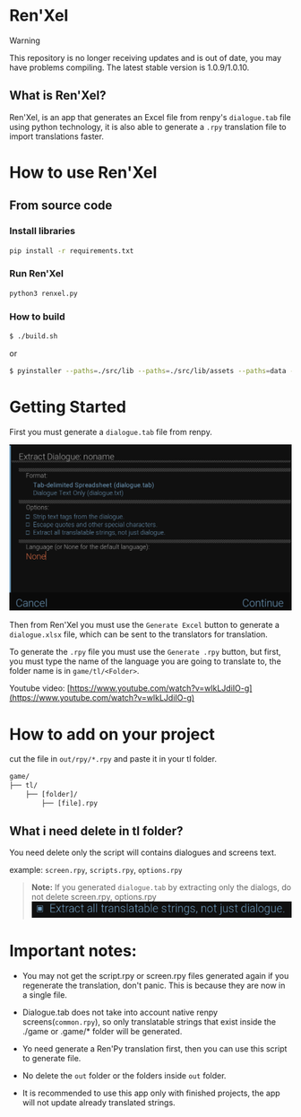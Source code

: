 # Ren'Xel

> [!WARNING]
> This repository is no longer receiving updates and is out of date, you may have problems compiling. The latest stable version is 1.0.9/1.0.10.

## What is Ren'Xel?

Ren'Xel, is an app that generates an Excel file from renpy's `dialogue.tab` file using python technology,
it is also able to generate a `.rpy` translation file to import translations faster.

# How to use Ren'Xel

## From source code
### Install libraries

```bash
pip install -r requirements.txt
```

### Run Ren'Xel

```bash
python3 renxel.py
```
### How to build
    
```bash
$ ./build.sh
```
or

```bash
$ pyinstaller --paths=./src/lib --paths=./src/lib/assets --paths=data --windowed --noconsole --clean --onefile --icon=./src/assets/window_icon.ico --add-data "/home/<user>/.local/lib/python3.10/site-packages/customtkinter:customtkinter" --name=renxel ./src/main.py
```
# Getting Started

First you must generate a `dialogue.tab` file from renpy.

![](./screenshots/01.png)

Then from Ren'Xel you must use the `Generate Excel` button to generate a `dialogue.xlsx` file, which can be sent to the translators for translation.

To generate the `.rpy` file you must use the `Generate .rpy` button, but first, you must type the name of the language you are going to translate to, the folder name is in `game/tl/<Folder>`.

Youtube video: [https://www.youtube.com/watch?v=wlkLJdiIO-g](https://www.youtube.com/watch?v=wlkLJdiIO-g)


# How to add on your project
cut the file in `out/rpy/*.rpy` and paste it in your tl folder.
```tree
game/
├── tl/
    ├── [folder]/
        ├── [file].rpy
```
## What i need delete in tl folder?

You need delete only the script will contains dialogues and screens text.

example: `screen.rpy`, `scripts.rpy`, `options.rpy`

> **Note:** If you generated `dialogue.tab` by extracting only the dialogs, do not delete screen.rpy, options.rpy ![](./screenshots/02.png)



# Important notes:

* You may not get the script.rpy or screen.rpy files generated again if you regenerate the translation, don't panic. This is because they are now in a single file.

* Dialogue.tab does not take into account native renpy screens(`common.rpy`), so only translatable strings that exist inside the ./game or .game/* folder will be generated.

* Yo need generate a Ren'Py translation first, then you can use this script to generate file.

* No delete the `out` folder or the folders inside `out` folder.

* It is recommended to use this app only with finished projects, the app will not update already translated strings.

